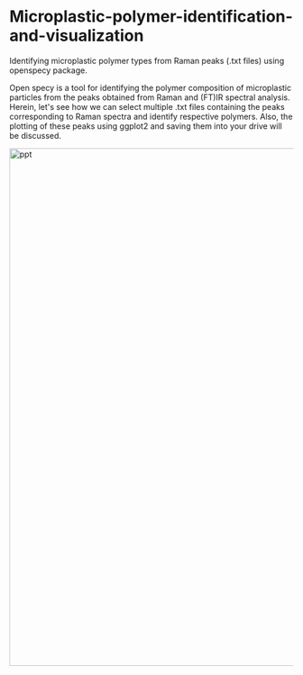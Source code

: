 # Microplastic-polymer-identification-and-visualization
Identifying microplastic polymer types from Raman peaks (.txt files) using openspecy package.

Open specy is a tool for identifying the polymer composition of microplastic particles from the peaks obtained from
Raman and (FT)IR spectral analysis. Herein, let's see  how we can select multiple .txt files containing the peaks corresponding to Raman spectra
and identify respective polymers. Also, the plotting of these peaks using ggplot2 and saving them into your drive will be discussed.

<img width="919" alt="ppt" src="https://user-images.githubusercontent.com/89763299/219363715-48433737-81d5-4089-b0e3-4361b57ffb1a.png">











